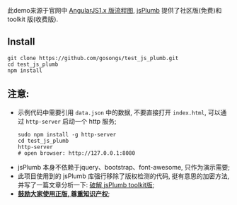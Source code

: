此demo来源于官网中 [AngularJS1.x 版流程图](https://jsplumbtoolkit.com/demos/toolkit/angular-1.x/index.html), [jsPlumb](https://jsplumbtoolkit.com/) 提供了社区版(免费)和 toolkit 版(收费版).

## Install
```shell
git clone https://github.com/gosongs/test_js_plumb.git
cd test_js_plumb
npm install
```

## 注意:
+ 示例代码中需要引用 `data.json` 中的数据, 不要直接打开 `index.html`, 可以通过 `http-server` 启动一个 http 服务;
  ```shell
  sudo npm install -g http-server
  cd test_js_plumb
  http-server
  # open browser: http://127.0.0.1:8080
  ```
+ jsPlumb 本身不依赖于jquery、bootstrap、font-awesome, 只作为演示需要;
+ 此项目使用到的 jsPlumb 库强行移除了版权检测的代码, 挺有意思的加密方法, 并写了一篇文章分析一下: [破解 jsPlumb toolkit版](https://gosongs.github.io/2017/06/20/hack-js-plumb/);
+ **[鼓励大家使用正版, 尊重知识产权](https://jsplumbtoolkit.com/purchase)**;
